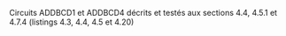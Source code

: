 Circuits ADDBCD1 et ADDBCD4 décrits et testés aux sections 4.4, 4.5.1 et 4.7.4 (listings 4.3, 4.4, 4.5 et 4.20)
